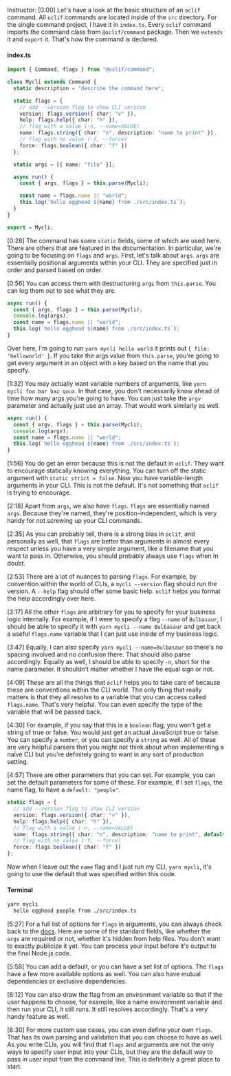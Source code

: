 Instructor: [0:00] Let's have a look at the basic structure of an `oclif` command. All `oclif` commands are located inside of the `src` directory. For the single command project, I have it in `index.ts`. Every `oclif` command imports the command class from `@oclif/command` package. Then we `extends` it and `export` it. That's how the command is declared.

#### index.ts
```ts
import { Command, flags } from "@oclif/command";

class Mycli extends Command {
  static description = "describe the command here";

  static flags = {
    // add --version flag to show CLI version
    version: flags.version({ char: "v" }),
    help: flags.help({ char: "h" }),
    // flag with a value (-n, --name=VALUE)
    name: flags.string({ char: "n", description: "name to print" }),
    // flag with no value (-f, --force)
    force: flags.boolean({ char: "f" })
  };

  static args = [{ name: "file" }];

  async run() {
    const { args, flags } = this.parse(Mycli);

    const name = flags.name || "world";
    this.log(`hello egghead ${name} from ./src/index.ts`);
  }
}

export = Mycli;
```

[0:28] The command has some `static` fields, some of which are used here. There are others that are featured in the documentation. In particular, we're going to be focusing on `flags` and `args`. First, let's talk about `args`. `args` are essentially positional arguments within your CLI. They are specified just in order and parsed based on order.

[0:56] You can access them with destructuring `args` from `this.parse`. You can log them out to see what they are. 

```ts
async run() {
  const { args, flags } = this.parse(Mycli);
  console.log(args);
  const name = flags.name || "world";
  this.log(`hello egghead ${name} from ./src/index.ts`);
}
```

Over here, I'm going to run `yarn mycli hello world` it prints out `{ file: 'helloworld' }`. If you take the args value from `this.parse`, you're going to get every argument in an object with a key based on the name that you specify.

[1:32] You may actually want variable numbers of arguments, like `yarn mycli foo bar baz quux`. In that case, you don't necessarily know ahead of time how many args you're going to have. You can just take the `argv` parameter and actually just use an array. That would work similarly as well.

```ts
async run() {
  const { argv, flags } = this.parse(Mycli);
  console.log(argv);
  const name = flags.name || "world";
  this.log(`hello egghead ${name} from ./src/index.ts`);
}
```

[1:56] You do get an error because this is not the default in `oclif`. They want to encourage statically knowing everything. You can turn off the static argument with `static strict = false`. Now you have variable-length arguments in your CLI. This is not the default. It's not something that `oclif` is trying to encourage.

[2:18] Apart from `args`, we also have `flags`. `flags` are essentially named `args`. Because they're named, they're position-independent, which is very handy for not screwing up your CLI commands.

[2:35] As you can probably tell, there is a strong bias in `oclif`, and personally as well, that `flags` are better than arguments in almost every respect unless you have a very simple argument, like a filename that you want to pass in. Otherwise, you should probably always use `flags` when in doubt.

[2:53] There are a lot of nuances to parsing `flags`. For example, by convention within the world of CLIs, a `mycli --version` flag should run the version. A `--help` flag should offer some basic help. `oclif` helps you format the help accordingly over here.

[3:17] All the other `flags` are arbitrary for you to specify for your business logic internally. For example, if I were to specify a flag `--name` of `Bulbasaur`, I should be able to specify it with `yarn mycli --name Bulbasaur` and get back a useful `flags.name` variable that I can just use inside of my business logic.

[3:47] Equally, I can also specify `yarn mycli --name=Bulbasaur` so there's no spacing involved and no confusion there. That should also parse accordingly. Equally as well, I should be able to specify `-n`, short for the name parameter. It shouldn't matter whether I have the equal sign or not.

[4:09] These are all the things that `oclif` helps you to take care of because these are conventions within the CLI world. The only thing that really matters is that they all resolve to a variable that you can access called `flags.name`. That's very helpful. You can even specify the type of the variable that will be passed back.

[4:30] For example, if you say that this is a `boolean` flag, you won't get a string of true or false. You would just get an actual JavaScript true or false. You can specify a `number`, or you can specify a `string` as well. All of these are very helpful parsers that you might not think about when implementing a naïve CLI but you're definitely going to want in any sort of production setting.

[4:57] There are other parameters that you can set. For example, you can set the default parameters for some of these. For example, if I set `flags`, the name flag, to have a `default: "people"`. 

```ts
static flags = {
  // add --version flag to show CLI version
  version: flags.version({ char: "v" }),
  help: flags.help({ char: "h" }),
  // flag with a value (-n, --name=VALUE)
  name: flags.string({ char: "n", description: "name to print", default: "people" }),
  // flag with no value (-f, --force)
  force: flags.boolean({ char: "f" })
};
```

Now when I leave out the `name` flag and I just run my CLI, `yarn mycli`, it's going to use the default that was specified within this code.

#### Terminal
```bash
yarn mycli
  hello egghead people from ./src/index.ts
```

[5:27] For a full list of options for `flags` in arguments, you can always check back to the [docs](https://oclif.io/docs/args). Here are some of the standard fields, like whether the `args` are required or not, whether it's hidden from help files. You don't want to exactly publicize it yet. You can process your input before it's output to the final Node.js code.

[5:58] You can add a default, or you can have a set list of options. The `flags` have a few more available options as well. You can also have mutual dependencies or exclusive dependencies.

[6:12] You can also draw the flag from an environment variable so that if the user happens to choose, for example, like a name environment variable and then run your CLI, it still runs. It still resolves accordingly. That's a very handy feature as well.

[6:30] For more custom use cases, you can even define your own `flags`. That has its own parsing and validation that you can choose to have as well. As you write CLIs, you will find that `flags` and arguments are not the only ways to specify user input into your CLIs, but they are the default way to pass in user input from the command line. This is definitely a great place to start.
